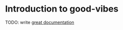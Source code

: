 # Introduction to good-vibes

TODO: write [great documentation](http://jacobian.org/writing/what-to-write/)
